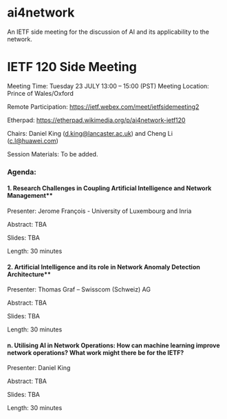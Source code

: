 # ai4network
An IETF side meeting for the discussion of AI and its applicability to the network. 

# IETF 120 Side Meeting
Meeting Time: Tuesday 23 JULY 13:00 – 15:00 (PST)
Meeting Location: Prince of Wales/Oxford

Remote Participation: https://ietf.webex.com/meet/ietfsidemeeting2

Etherpad: https://etherpad.wikimedia.org/p/ai4network-ietf120

Chairs: Daniel King (d.king@lancaster.ac.uk) and Cheng Li (c.l@huawei.com)

Session Materials: To be added.

### Agenda: 

#### 1. Research Challenges in Coupling Artificial Intelligence and Network Management**
Presenter: Jerome  François - University of Luxembourg and Inria 

Abstract: TBA

Slides: TBA

Length: 30 minutes
 
#### 2. Artificial Intelligence and its role in Network Anomaly Detection Architecture**
Presenter: Thomas Graf – Swisscom (Schweiz) AG

Abstract: TBA

Slides: TBA

Length: 30 minutes

#### n. Utilising AI in Network Operations: How can machine learning improve network operations? What work might there be for the IETF?
Presenter: Daniel King

Abstract: TBA

Slides: TBA

Length: 30 minutes
